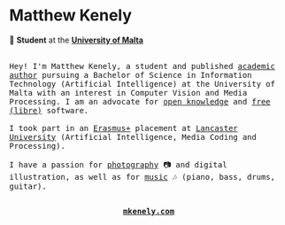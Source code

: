 <div align="left">

<h1><b>Matthew Kenely</b></h1>

💼 **Student** at the <a href="https://um.edu.mt" target="_blank">**University of Malta**</a>

</div>

<br>

<div align="left" style="font-family: monospace">
Hey! I'm Matthew Kenely, a student and published <a href="https://mkenely.com/publications" target="_blank">academic author</a> pursuing a Bachelor of Science in Information Technology (Artificial Intelligence) at the University of Malta with an interest in Computer Vision and Media Processing. I am an advocate for <a href="https://en.wikipedia.org/wiki/Open_knowledge" target="_blank">open knowledge</a> and <a href="https://en.wikipedia.org/wiki/Free_software#Definition_and_the_Four_Essential_Freedoms_of_Free_Software" target="_blank">free (libre)</a> software.
<br><br>
I took part in an <a href="https://erasmus-plus.ec.europa.eu/" target="_blank">Erasmus+</a> placement at <a href="https://www.lancaster.ac.uk/" target="_blank">Lancaster University</a> (Artificial Intelligence, Media Coding and Processing).
<br><br>
I have a passion for <a href="https://www.instagram.com/m_kenely/" target="_blank">photography</a> 📷 and digital illustration, as well as for <a href="https://open.spotify.com/artist/3KFF9V5JoGPuuaWVJSwXaV?si=H-YK3pMcRA6x1N_3i_EYDA&nd=1" target="_blank">music</a> 🎶 (piano, bass, drums, guitar).
</div>

<h2></h2>

<div align="center">
  
<b><pre>
<a href="https://mkenely.com" target="_blank">mkenely.com</a>
</pre></b>
  
</div>
